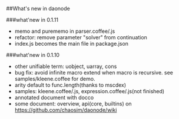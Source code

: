 ##What's new in daonode

###what'new in 0.1.11
* memo and purememo in parser.coffee/.js
* refactor: remove parameter "solver" from continuation
* index.js becomes the main file in package.json

###what'new in 0.1.10
* other unifiable term: uobject, uarray, cons
* bug fix: avoid infinite macro extend when macro is recursive. see samples/kleene.coffee for demo.
* arity default to func.length(thanks to mscdex)
* samples: kleene.coffee/.js, expression.coffee/.js(not finished)
* annotated document with docco
* some document: overview, api(core, builtins) on https://github.com/chaosim/daonode/wiki

